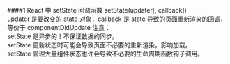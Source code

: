 ####1.React 中 setState 回调函数
setState(updater[, callback])  
updater 是要改变的 state 对象，callback 是 state 导致的页面重新渲染的回调，等价于 componentDidUpdate
注意：  
setState 是异步的！不保证数据的同步。  
setState 更新状态时可能会导致页面不必要的重新渲染，影响加载。  
setState 管理大量组件状态也许会导致不必要的生命周期函数钩子调用。
